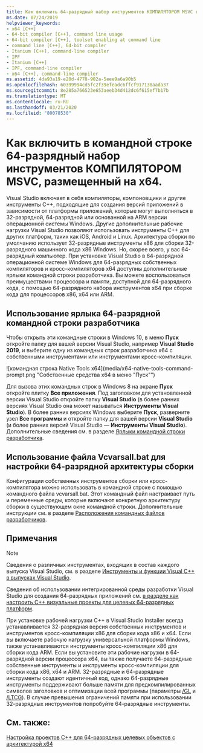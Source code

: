 ```yaml
---
title: Как включить 64-разрядный набор инструментов КОМПИЛЯТОРОМ MSVC в командной строке
ms.date: 07/24/2019
helpviewer_keywords:
- x64 [C++]
- 64-bit compiler [C++], command line usage
- 64-bit compiler [C++], toolset enabling at command line
- command line [C++], 64-bit compiler
- Itanium [C++], command-line compiler
- IPF
- Itanium [C++]
- IPF, command-line compiler
- x64 [C++], command-line compiler
ms.assetid: 4da93a19-e20d-4778-902a-5eee9a6a90b5
ms.openlocfilehash: 60399994cd5fc2f39efeadc6ffcf917138aada37
ms.sourcegitcommit: 8e285a766523e653aeeb34d412dc6f615ef7b17b
ms.translationtype: MT
ms.contentlocale: ru-RU
ms.lasthandoff: 03/21/2020
ms.locfileid: "80078530"
---
```

# <a name="how-to-enable-a-64-bit-x64-hosted-msvc-toolset-on-the-command-line"></a>Как включить в командной строке 64-разрядный набор инструментов КОМПИЛЯТОРОМ MSVC, размещенный на x64.

Visual Studio включает в себя компиляторы, компоновщики и другие инструменты C++, подходящие для создания версий приложений в зависимости от платформы приложений, которые могут выполняться в 32-разрядной, 64-разрядной или основанной на ARM версии операционной системы Windows. Другие дополнительные рабочие нагрузки Visual Studio позволяют использовать инструменты C++ для других платформ, таких как iOS, Android и Linux. Архитектура сборки по умолчанию использует 32-разрядные инструменты x86 для сборки 32-разрядного машинного кода x86 Windows. Но, скорее всего, у вас 64-разрядный компьютер. При установке Visual Studio в 64-разрядной операционной системе Windows для 64-разрядных собственных компиляторов и кросс-компиляторов x64 доступны дополнительные ярлыки командной строки разработчика. Вы можете воспользоваться преимуществами процессора и памяти, доступной для 64-разрядного кода, с помощью 64-разрядного набора инструментов x64 при сборке кода для процессоров x86, x64 или ARM.

## <a name="use-a-64-bit-hosted-developer-command-prompt-shortcut"></a>Использование ярлыка 64-разрядной командной строки разработчика

Чтобы открыть эти командные строки в Windows 10, в меню **Пуск** откройте папку для вашей версии Visual Studio, например **Visual Studio 2019**, и выберите одну из командных строк разработчика x64 с собственными инструментами или инструментами кросс-компиляции.

![командная строка Native Tools x64](media/x64-native-tools-command-prompt.png "Собственные средства x64 в меню "Пуск"")

Для вызова этих командных строк в Windows 8 на экране **Пуск** откройте плитку **Все приложения**. Под заголовком для установленной версии Visual Studio откройте папку **Visual Studio** (в более ранних версиях Visual Studio она может называться **Инструменты Visual Studio**). В более ранних версиях Windows выберите **Пуск**, разверните узел **Все программы** и откройте папку для вашей версии **Visual Studio** (и более ранних версий Visual Studio — **Инструменты Visual Studio**). Дополнительные сведения см. в разделе [Ярлыки командной строки разработчика](building-on-the-command-line.md#developer_command_prompt_shortcuts).

## <a name="use-vcvarsallbat-to-set-a-64-bit-hosted-build-architecture"></a>Использование файла Vcvarsall.bat для настройки 64-разрядной архитектуры сборки

Конфигурации собственных инструментов сборки или кросс-компилятора можно использовать в командной строке с помощью командного файла vcvarsall.bat. Этот командный файл настраивает путь и переменные среды, которые включают конкретную архитектуру сборки в существующем окне командной строки. Дополнительные инструкции см. в разделе [Расположения командных файлов разработчиков](building-on-the-command-line.md#developer_command_file_locations).

## <a name="remarks"></a>Примечания

> [!NOTE]
> Сведения о различных инструментах, входящих в состав каждого выпуска Visual Studio, см. в разделе [Инструменты и функции Visual C++ в выпусках Visual Studio](../overview/visual-cpp-tools-and-features-in-visual-studio-editions.md).
>
> Сведения об использовании интегрированной среды разработки Visual Studio для создания 64-разрядных приложений см. [в разделе как настроить C++ визуальные проекты для целевых 64-разрядных платформ](how-to-configure-visual-cpp-projects-to-target-64-bit-platforms.md).

При установке рабочей нагрузки C++ в Visual Studio Installer всегда устанавливается 32-разрядная версия собственных инструментов и инструментов кросс-компиляции x86 для сборки кода x86 и x64. Если вы включаете рабочую нагрузку универсальной платформы Windows, также устанавливаются инструменты кросс-компиляции x86 для сборки кода ARM. Если вы установите эти рабочие нагрузки в 64-разрядной версии процессора x64, вы также получаете 64-разрядные собственные инструменты и инструменты кросс-компиляции для сборки кода x86, x64 и ARM. 32-разрядные и 64-разрядные инструменты создают идентичный код, однако 64-разрядные инструменты поддерживают больше памяти для предкомпилированных символов заголовков и оптимизации всей программы (параметры [/GL](reference/gl-whole-program-optimization.md) и [/LTCG](reference/ltcg-link-time-code-generation.md)). В случае превышения ограничений памяти при использовании 32-разрядных инструментов попробуйте 64-разрядные инструменты.

## <a name="see-also"></a>См. также:

[Настройка проектов C++ для 64-разрядных целевых объектов с архитектурой x64](configuring-programs-for-64-bit-visual-cpp.md)<br/>
